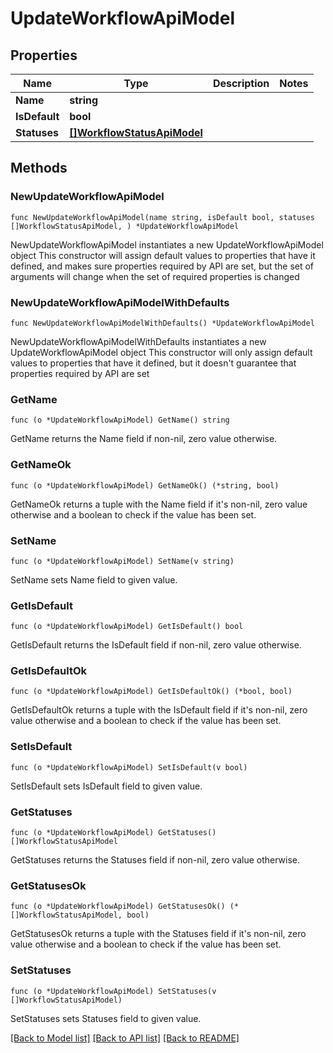 # UpdateWorkflowApiModel

## Properties

Name | Type | Description | Notes
------------ | ------------- | ------------- | -------------
**Name** | **string** |  | 
**IsDefault** | **bool** |  | 
**Statuses** | [**[]WorkflowStatusApiModel**](WorkflowStatusApiModel.md) |  | 

## Methods

### NewUpdateWorkflowApiModel

`func NewUpdateWorkflowApiModel(name string, isDefault bool, statuses []WorkflowStatusApiModel, ) *UpdateWorkflowApiModel`

NewUpdateWorkflowApiModel instantiates a new UpdateWorkflowApiModel object
This constructor will assign default values to properties that have it defined,
and makes sure properties required by API are set, but the set of arguments
will change when the set of required properties is changed

### NewUpdateWorkflowApiModelWithDefaults

`func NewUpdateWorkflowApiModelWithDefaults() *UpdateWorkflowApiModel`

NewUpdateWorkflowApiModelWithDefaults instantiates a new UpdateWorkflowApiModel object
This constructor will only assign default values to properties that have it defined,
but it doesn't guarantee that properties required by API are set

### GetName

`func (o *UpdateWorkflowApiModel) GetName() string`

GetName returns the Name field if non-nil, zero value otherwise.

### GetNameOk

`func (o *UpdateWorkflowApiModel) GetNameOk() (*string, bool)`

GetNameOk returns a tuple with the Name field if it's non-nil, zero value otherwise
and a boolean to check if the value has been set.

### SetName

`func (o *UpdateWorkflowApiModel) SetName(v string)`

SetName sets Name field to given value.


### GetIsDefault

`func (o *UpdateWorkflowApiModel) GetIsDefault() bool`

GetIsDefault returns the IsDefault field if non-nil, zero value otherwise.

### GetIsDefaultOk

`func (o *UpdateWorkflowApiModel) GetIsDefaultOk() (*bool, bool)`

GetIsDefaultOk returns a tuple with the IsDefault field if it's non-nil, zero value otherwise
and a boolean to check if the value has been set.

### SetIsDefault

`func (o *UpdateWorkflowApiModel) SetIsDefault(v bool)`

SetIsDefault sets IsDefault field to given value.


### GetStatuses

`func (o *UpdateWorkflowApiModel) GetStatuses() []WorkflowStatusApiModel`

GetStatuses returns the Statuses field if non-nil, zero value otherwise.

### GetStatusesOk

`func (o *UpdateWorkflowApiModel) GetStatusesOk() (*[]WorkflowStatusApiModel, bool)`

GetStatusesOk returns a tuple with the Statuses field if it's non-nil, zero value otherwise
and a boolean to check if the value has been set.

### SetStatuses

`func (o *UpdateWorkflowApiModel) SetStatuses(v []WorkflowStatusApiModel)`

SetStatuses sets Statuses field to given value.



[[Back to Model list]](../README.md#documentation-for-models) [[Back to API list]](../README.md#documentation-for-api-endpoints) [[Back to README]](../README.md)


